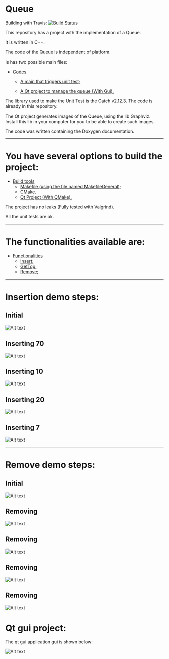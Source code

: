 Queue
====================
Building with Travis: [![Build Status](https://www.travis-ci.com/danielScLima/Queue.svg?branch=master)](https://www.travis-ci.com/danielScLima/Queue)

This repository has a project with the implementation of a Queue.

It is written in C++.

The code of the Queue is independent of platform.

Is has two possible main files:

* [Codes](#markdown-header)
	* [A main that triggers unit test;](#markdown-header-emphasis)

	* [A Qt project to manage the queue (With Gui).](#markdown-header-strikethrough)
	
The library used to make the Unit Test is the Catch v2.12.3. The code is already in this repository.

The Qt project generates images of the Queue, using the lib Graphviz.
Install this lib in your computer for you to be able to create such images.

The code was written containing the Doxygen documentation.

- - -

You have several options to build the project: 
====================

* [Build tools](#markdown-header)
	* [Makefile (using the file named MakefileGeneral);](#markdown-header-emphasis)
	* [CMake.](#markdown-header-emphasis)
	* [Qt Project (With QMake).](#markdown-header-emphasis)

The project has no leaks (Fully tested with Valgrind).

All the unit tests are ok.

- - -

The functionalities available are: 
====================

* [Functionalities](#markdown-header)
	* [Insert;](#markdown-header-emphasis)
	* [GetTop;](#markdown-header-emphasis)	
	* [Remove;](#markdown-header-emphasis)
	
- - -

Insertion demo steps: 
====================

## Initial

![Alt text](images/inserting/1.png)

## Inserting 70

![Alt text](images/inserting/2.png)

## Inserting 10

![Alt text](images/inserting/3.png)

## Inserting 20

![Alt text](images/inserting/4.png)

## Inserting 7

![Alt text](images/inserting/5.png)

- - -

Remove demo steps: 
====================

## Initial 

![Alt text](images/inserting/5.png)

## Removing

![Alt text](images/removing/1.png)

## Removing

![Alt text](images/removing/2.png)

## Removing

![Alt text](images/removing/3.png)

## Removing

![Alt text](images/removing/4.png)


Qt gui project: 
====================
The qt gui application gui is shown below:

![Alt text](images/sample.png)

